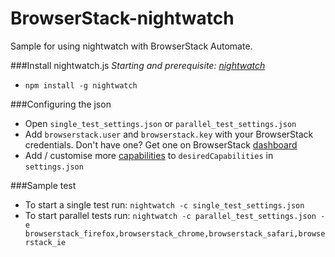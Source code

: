 BrowserStack-nightwatch
=========

Sample for using nightwatch with BrowserStack Automate.

###Install nightwatch.js
*Starting and prerequisite: [nightwatch]*
- `npm install -g nightwatch`

###Configuring the json
 - Open `single_test_settings.json` or `parallel_test_settings.json`
 - Add `browserstack.user` and `browserstack.key` with your BrowserStack credentials. Don't have one? Get one on BrowserStack [dashboard]
 - Add / customise more [capabilities] to `desiredCapabilities` in `settings.json`

###Sample test
 - To start a single test run: `nightwatch -c single_test_settings.json`
 - To start parallel tests run: `nightwatch -c parallel_test_settings.json -e browserstack_firefox,browserstack_chrome,browserstack_safari,browserstack_ie`

[nightwatch]:http://nightwatchjs.org/guide
[capabilities]:http://www.browserstack.com/automate/capabilities
[dashboard]:https://www.browserstack.com/automate
